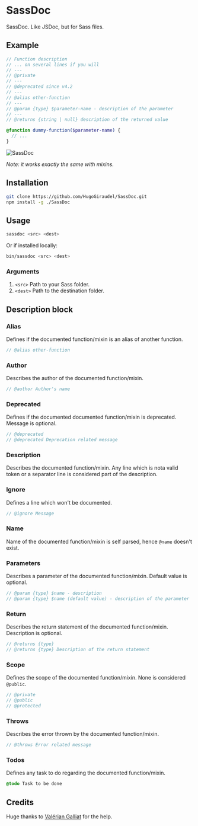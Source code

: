 # SassDoc

SassDoc. Like JSDoc, but for Sass files.

## Example

```scss
// Function description
// ... on several lines if you will
// ---
// @private
// ---
// @deprecated since v4.2
// ---
// @alias other-function
// ---
// @param {type} $parameter-name - description of the parameter
// ---
// @returns {string | null} description of the returned value

@function dummy-function($parameter-name) {
  // ...
}
```

![SassDoc](http://i.imgur.com/BrzU2Ic.png)

*Note: it works exactly the same with mixins.*

## Installation

```sh
git clone https://github.com/HugoGiraudel/SassDoc.git
npm install -g ./SassDoc
```

## Usage

```sh
sassdoc <src> <dest>
```

Or if installed locally:

```sh
bin/sassdoc <src> <dest>
```

### Arguments

1. `<src>` Path to your Sass folder.
1. `<dest>` Path to the destination folder.

## Description block

### Alias

Defines if the documented function/mixin is an alias of another function.

```scss
// @alias other-function
```

### Author

Describes the author of the documented function/mixin.

```scss
// @author Author's name
```

### Deprecated

Defines if the documented documented function/mixin is deprecated. Message is optional.

```scss
// @deprecated
// @deprecated Deprecation related message
```

### Description

Describes the documented function/mixin. Any line which is nota valid token or a separator line is considered part of the description.

### Ignore

Defines a line which won't be documented.

```scss
// @ignore Message
```

### Name

Name of the documented function/mixin is self parsed, hence `@name` doesn't exist.

### Parameters

Describes a parameter of the documented function/mixin. Default value is optional.

```scss
// @param {type} $name - description
// @param {type} $name (default value) - description of the parameter
```

### Return

Describes the return statement of the documented function/mixin. Description is optional.

```scss
// @returns {type}
// @returns {type} Description of the return statement
```

### Scope

Defines the scope of the documented function/mixin. None is considered `@public`.

```scss
// @private
// @public
// @protected
```

### Throws

Describes the error thrown by the documented function/mixin.

```scss
// @throws Error related message
```

### Todos

Defines any task to do regarding the documented function/mixin.

```scss
@todo Task to be done
```

## Credits

Huge thanks to [Valérian Galliat](https://twitter.com/valeriangalliat) for the help.